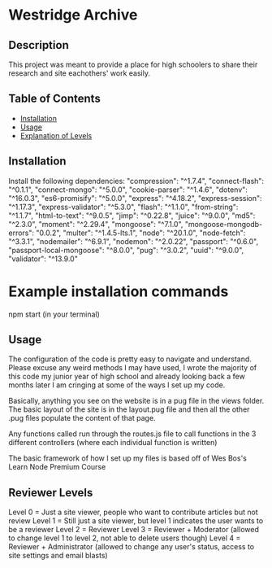 # Westridge Archive

## Description

This project was meant to provide a place for high schoolers to share their research and site eachothers' work easily.

## Table of Contents

- [Installation](#installation)
- [Usage](#usage)
- [Explanation of Levels](#reviewer-levels)

## Installation

Install the following dependencies:
    "compression": "^1.7.4",
    "connect-flash": "^0.1.1",
    "connect-mongo": "^5.0.0",
    "cookie-parser": "^1.4.6",
    "dotenv": "^16.0.3",
    "es6-promisify": "^5.0.0",
    "express": "^4.18.2",
    "express-session": "^1.17.3",
    "express-validator": "^5.3.0",
    "flash": "^1.1.0",
    "from-string": "^1.1.7",
    "html-to-text": "^9.0.5",
    "jimp": "^0.22.8",
    "juice": "^9.0.0",
    "md5": "^2.3.0",
    "moment": "^2.29.4",
    "mongoose": "^7.1.0",
    "mongoose-mongodb-errors": "0.0.2",
    "multer": "^1.4.5-lts.1",
    "node": "^20.1.0",
    "node-fetch": "^3.3.1",
    "nodemailer": "^6.9.1",
    "nodemon": "^2.0.22",
    "passport": "^0.6.0",
    "passport-local-mongoose": "^8.0.0",
    "pug": "^3.0.2",
    "uuid": "^9.0.0",
    "validator": "^13.9.0"

# Example installation commands
npm start (in your terminal)

## Usage
The configuration of the code is pretty easy to navigate and understand. Please excuse any weird methods I may have used, I wrote the majority of this code my junior year of high school and already looking back a few months later I am cringing at some of the ways I set up my code. 

Basically, anything you see on the website is in a pug file in the views folder. The basic layout of the site is in the layout.pug file and then all the other .pug files populate the content of that page. 

Any functions called run through the routes.js file to call functions in the 3 different controllers (where each individual function is written)

The basic framework of how I set up my files is based off of Wes Bos's Learn Node Premium Course

## Reviewer Levels
Level 0 = Just a site viewer, people who want to contribute articles but not review
Level 1 = Still just a site viewer, but level 1 indicates the user wants to be a reviewer
Level 2 = Reviewer
Level 3 = Reviewer + Moderator (allowed to change level 1 to level 2, not able to delete users though)
Level 4 = Reviewer + Administrator (allowed to change any user's status, access to site settings and email blasts)